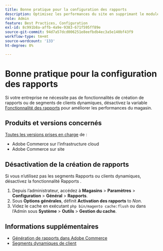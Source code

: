 ```yaml
---
title: Bonne pratique pour la configuration des rapports
description: Optimisez les performances du site en supprimant le module de reporting si vous ne l’utilisez pas.
role: Admin
feature: Best Practices, Configuration
exl-id: 8c991b8a-affb-4a9e-9383-671f595ff89e
source-git-commit: 94d7a57dcd006251e8eefbdb4ec3a5e140bf43f9
workflow-type: tm+mt
source-wordcount: '133'
ht-degree: 0%

---
```


# Bonne pratique pour la configuration des rapports

Si votre entreprise ne nécessite pas de fonctionnalités de création de rapports ou de segments de clients dynamiques, désactivez la variable [Fonctionnalité des rapports](https://docs.magento.com/user-guide/configuration/general/reports.html) pour améliorer les performances du magasin.

## Produits et versions concernés

[Toutes les versions prises en charge](../../../release/versions.md) de :

- Adobe Commerce sur l’infrastructure cloud
- Adobe Commerce sur site

## Désactivation de la création de rapports

Si vous n’utilisez pas les segments Rapports ou clients dynamiques, désactivez la fonctionnalité Rapports .

1. Depuis l’administrateur, accédez à **Magasins** > **Paramètres** > **Configuration** > **Général** > **Rapports**.
1. Sous **Options générales**, définit **Activation des rapports** to *Non*.
1. Videz le cache en exécutant `php bin/magento cache:flush` ou dans l’Admin sous **Système** > **Outils** > **Gestion du cache**.

## Informations supplémentaires

- [Génération de rapports dans Adobe Commerce](https://docs.magento.com/user-guide/reports.html)
- [Segments dynamiques de client](https://docs.magento.com/user-guide/marketing/customer-segments.html)
